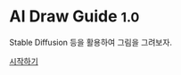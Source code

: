 <!-- _coverpage.md -->

# AI Draw Guide <small>1.0</small>

Stable Diffusion 등을 활용하여 그림을 그려보자.

[시작하기](#시작하기)

<!-- background image -->

<!-- background color -->
